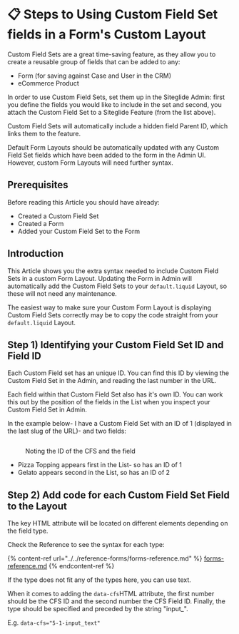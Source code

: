 # 📋 Steps to Using Custom Field Set fields in a Form's Custom Layout

Custom Field Sets are a great time-saving feature, as they allow you to create a reusable group of fields that can be added to any:

* Form (for saving against Case and User in the CRM)
* eCommerce Product

In order to use Custom Field Sets, set them up in the Siteglide Admin: first you define the fields you would like to include in the set and second, you attach the Custom Field Set to a Siteglide Feature (from the list above).

Custom Field Sets will automatically include a hidden field Parent ID, which links them to the feature.

Default Form Layouts should be automatically updated with any Custom Field Set fields which have been added to the form in the Admin UI. However, custom Form Layouts will need further syntax.

## Prerequisites

Before reading this Article you should have already:

* Created a Custom Field Set
* Created a Form
* Added your Custom Field Set to the Form

## Introduction

This Article shows you the extra syntax needed to include Custom Field Sets in a custom Form Layout. Updating the Form in Admin will automatically add the Custom Field Sets to your `default.liquid` Layout, so these will not need any maintenance.

The easiest way to make sure your Custom Form Layout is displaying Custom Field Sets correctly may be to copy the code straight from your `default.liquid` Layout.

## Step 1) Identifying your Custom Field Set ID and Field ID

Each Custom Field set has an unique ID. You can find this ID by viewing the Custom Field Set in the Admin, and reading the last number in the URL.

Each field within that Custom Field Set also has it's own ID. You can work this out by the position of the fields in the List when you inspect your Custom Field Set in Admin.

In the example below- I have a Custom Field Set with an ID of 1 (displayed in the last slug of the URL)- and two fields:

<figure><img src="../../../.gitbook/assets/Screenshot 2024-05-20 175014.png" alt=""><figcaption><p>Noting the ID of the CFS and the field</p></figcaption></figure>

* Pizza Topping appears first in the List- so has an ID of 1
* Gelato appears second in the List, so has an ID of 2

## Step 2) Add code for each Custom Field Set Field to the Layout

The key HTML attribute will be located on different elements depending on the field type.&#x20;

Check the Reference to see the syntax for each type:

{% content-ref url="../../reference-forms/forms-reference.md" %}
[forms-reference.md](../../reference-forms/forms-reference.md)
{% endcontent-ref %}

If the type does not fit any of the types here, you can use text.

When it comes to adding the `data-cfs`HTML attribute, the first number should be the CFS ID and the second number the CFS Field ID. Finally, the type should be specified and preceded by the string "input\_".

E.g. `data-cfs="5-1-input_text"`
